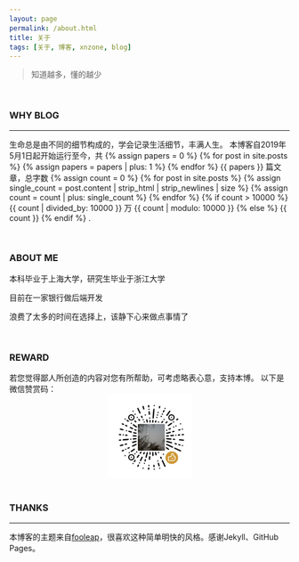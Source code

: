 ```yaml
---
layout: page
permalink: /about.html
title: 关于
tags: [关于, 博客, xnzone, blog]
---
```


<div class="zh post-container">
    <!-- 增加了自动统计博客数量的功能，原理参照总字数的统计 -->
    <blockquote>
        知道越多，懂的越少
    </blockquote>
    <br>
    <h3>WHY BLOG</h3>
    <hr>
    <p>生命总是由不同的细节构成的，学会记录生活细节，丰满人生。
    本博客自2019年5月1日起开始运行至今，共
    {% assign papers = 0 %}
    {% for post in site.posts %}
    {% assign papers = papers | plus: 1 %}
    {% endfor %}
    {{ papers }}
    篇文章，总字数
    {% assign count = 0 %}
    {% for post in site.posts %}
    {% assign single_count = post.content | strip_html | strip_newlines | size %}
    {% assign count = count | plus: single_count %}
    {% endfor %}
    {% if count > 10000 %}
    {{ count | divided_by: 10000 }} 万 {{ count | modulo: 10000 }}
    {% else %}
    {{ count }}
    {% endif %}
    .</p>
    <br>
    <h3>ABOUT ME</h3>
    <p>本科毕业于上海大学，研究生毕业于浙江大学</p>
    <p>目前在一家银行做后端开发</p>
    <p>浪费了太多的时间在选择上，该静下心来做点事情了</p>
    <br>
    <h3>REWARD</h3>
        若您觉得鄙人所创造的内容对您有所帮助，可考虑略表心意，支持本博。
        以下是微信赞赏码：
    <div style="text-align: center;">
       <img src="/img/wechat-reward.png" style="width:30%;margin:0 auto;" />
    </div>
    <br>
    <h3>THANKS</h3>
    <hr>
    <p>本博客的主题来自<a href="https://blog.fooleap.org/" target="_blank">fooleap</a>，很喜欢这种简单明快的风格。感谢Jekyll、GitHub Pages。</p>

</div>


